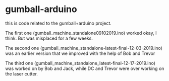 # gumball-arduino
this is code related to the gumball+arduino project. 

The first one (gumball_machine_standalone09102019.ino) worked okay, I think. But was misplaced for a few weeks. 

The second one (gumball_machine_standalone-latest-final-12-03-2019.ino) was an earlier version that we improved with the help of Bob and Trevor

The third one (gumball_machine_standalone_latest-final-12-17-2019.ino) was worked on by Bob and Jack, while DC and Trevor were over working on the laser cutter. 
